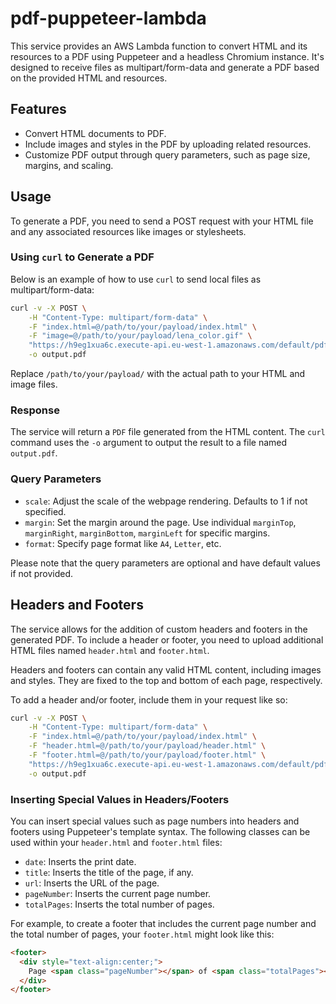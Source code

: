 # pdf-puppeteer-lambda

This service provides an AWS Lambda function to convert HTML and its resources to a PDF using Puppeteer and a headless Chromium instance. It's designed to receive files as multipart/form-data and generate a PDF based on the provided HTML and resources.

## Features

- Convert HTML documents to PDF.
- Include images and styles in the PDF by uploading related resources.
- Customize PDF output through query parameters, such as page size, margins, and scaling.

## Usage

To generate a PDF, you need to send a POST request with your HTML file and any associated resources like images or stylesheets.

### Using `curl` to Generate a PDF

Below is an example of how to use `curl` to send local files as multipart/form-data:

```bash
curl -v -X POST \
    -H "Content-Type: multipart/form-data" \
    -F "index.html=@/path/to/your/payload/index.html" \
    -F "image=@/path/to/your/payload/lena_color.gif" \
    "https://h9eg1xua6c.execute-api.eu-west-1.amazonaws.com/default/pdfPuppeteer?scale=1.1&margin=0.2" \
    -o output.pdf
```

Replace `/path/to/your/payload/` with the actual path to your HTML and image files.

### Response

The service will return a `PDF` file generated from the HTML content. The `curl` command uses the `-o` argument to output the result to a file named `output.pdf`.

### Query Parameters

- `scale`: Adjust the scale of the webpage rendering. Defaults to 1 if not specified.
- `margin`: Set the margin around the page. Use individual `marginTop`, `marginRight`, `marginBottom`, `marginLeft` for specific margins.
- `format`: Specify page format like `A4`, `Letter`, etc.

Please note that the query parameters are optional and have default values if not provided.

## Headers and Footers

The service allows for the addition of custom headers and footers in the generated PDF. To include a header or footer, you need to upload additional HTML files named `header.html` and `footer.html`.

Headers and footers can contain any valid HTML content, including images and styles. They are fixed to the top and bottom of each page, respectively.

To add a header and/or footer, include them in your request like so:

```bash
curl -v -X POST \
    -H "Content-Type: multipart/form-data" \
    -F "index.html=@/path/to/your/payload/index.html" \
    -F "header.html=@/path/to/your/payload/header.html" \
    -F "footer.html=@/path/to/your/payload/footer.html" \
    "https://h9eg1xua6c.execute-api.eu-west-1.amazonaws.com/default/pdfPuppeteer" \
    -o output.pdf
```

### Inserting Special Values in Headers/Footers

You can insert special values such as page numbers into headers and footers using Puppeteer's template syntax. The following classes can be used within your `header.html` and `footer.html` files:

- `date`: Inserts the print date.
- `title`: Inserts the title of the page, if any.
- `url`: Inserts the URL of the page.
- `pageNumber`: Inserts the current page number.
- `totalPages`: Inserts the total number of pages.

For example, to create a footer that includes the current page number and the total number of pages, your `footer.html` might look like this:

```html
<footer>
  <div style="text-align:center;">
    Page <span class="pageNumber"></span> of <span class="totalPages"></span>
  </div>
</footer>
```
